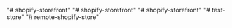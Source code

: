 "# shopify-storefront" 
"# shopify-storefront" 
"# shopify-storefront" 
"# test-store" 
"# remote-shopify-store" 

